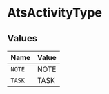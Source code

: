 # AtsActivityType


## Values

| Name   | Value  |
| ------ | ------ |
| `NOTE` | NOTE   |
| `TASK` | TASK   |